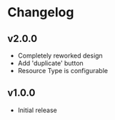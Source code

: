 # Changelog

## v2.0.0

- Completely reworked design
- Add 'duplicate' button
- Resource Type is configurable

## v1.0.0

- Initial release